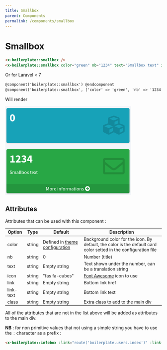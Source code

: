 ```yaml
---
title: Smallbox
parent: Components
permalink: /components/smallbox
---
```


# Smallbox

```html
<x-boilerplate::smallbox />
<x-boilerplate::smallbox color="green" nb="1234" text="Smallbox text" icon="far fa-envelope" link="#" link-text="More informations"/>
```

Or for Laravel < 7

```html
@component('boilerplate::smallbox') @endcomponent
@component('boilerplate::smallbox', ['color' => 'green', 'nb' => '1234', 'text' => 'Smallbox text', 'icon' => 'far fa-envelope', 'link' => '#', 'link-text' => 'More informations']) @endcomponent
```

Will render

![Smallbox](../assets/img/components/smallbox.png)

## Attributes

Attributes that can be used with this component :

| Option | Type | Default | Description |
| --- | --- | --- | --- |
| color| string | Defined in [theme configuration](configuration/theme) | Background color for the icon. By default, the color is the default card color setted in the configuration file |
| nb | string | 0 | Number (title) |
| text | string | Empty string | Text shown under the number, can be a translation string |
| icon | string | "fas fa-cubes" | [Font Awesome](https://fontawesome.com/icons?d=gallery&p=2&m=free) icon to use |
| link | string | Empty string | Bottom link href |
| link-text | string | Empty string | Bottom link text |
| class| string | Empty string | Extra class to add to the main div |

All of the attributes that are not in the list above will be added as attributes to the main div.

**NB** : for non primitive values that not using a simple string you have to use the `:` character as a prefix :

```html
<x-boilerplate::infobox :link="route('boilerplate.users.index')" :link-text="__('boilerplate::users.list.title')"/>
```